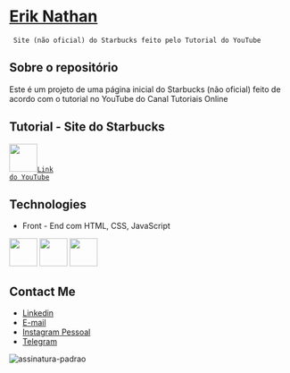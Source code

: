 # <a href="https://beacons.ai/eriknathan_">Erik Nathan</a>
 
 ```sh# Site (não oficial) do Starbucks
  Site (não oficial) do Starbucks feito pelo Tutorial do YouTube
```
 
## Sobre o repositório
Este é um projeto de uma página inicial do Starbucks (não oficial) feito de acordo com o tutorial no YouTube do Canal Tutoriais Online
<br>

##  Tutorial - Site do Starbucks
<code><img height="50" src="https://seeklogo.com/images/Y/youtube-logo-FF3BEE4378-seeklogo.com.png"><a href="https://www.youtube.com/watch?v=91Q6RvKvd7o">Link do YouTube</a></code>

## Technologies
- Front - End com HTML, CSS, JavaScript

<code><img height="50" src="https://seeklogo.com/images/H/html5-logo-EF92D240D7-seeklogo.com.png"></code>
<code><img height="50" src="https://seeklogo.com/images/C/css3-logo-8724075274-seeklogo.com.png"></code>
<code><img height="50" src="https://seeklogo.com/images/J/javascript-logo-E967E87D74-seeklogo.com.png"></code>

##  Contact Me
- <a href="https://www.linkedin.com/in/erik-nathan-827b6b203/">Linkedin</a>
- <a href="mailto:eriknathan.contato@gmail.com">E-mail</a>
- <a href="https://instagram.com/eriknathan_">Instagram Pessoal</a>
- <a href="https://t.me/eriknathan">Telegram</a>
</div>

![assinatura-padrao](https://user-images.githubusercontent.com/77215294/104212899-7e4d3400-5414-11eb-86f0-da65f37c1223.png)

